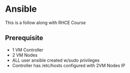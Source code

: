 # Ansible
This is a follow along with RHCE Course

## Prerequisite
- 1 VM Controller
- 2 VM Nodes
- ALL user ansible created w/sudo privileges
- Controller has /etc/hosts configured with 2VM Nodes IP
